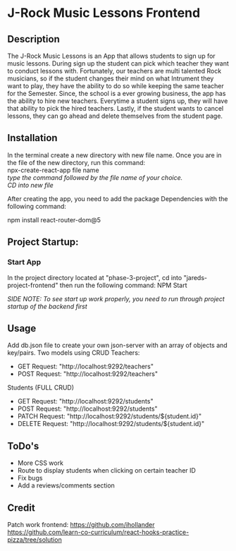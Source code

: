 # J-Rock Music Lessons Frontend 
<!-- stage -->


## Description

The J-Rock Music Lessons is an App that allows students to sign up for music lessons. During sign up the student can pick which teacher they want to conduct lessons with. Fortunately, our teachers are multi talented Rock musicians, so if the student changes their mind on what Intrument they want to play, they have the ability to do so while keeping the same teacher for the Semester. Since, the school is a ever growing business, the app has the ability to hire new teachers. Everytime a student signs up, they will have that ability to pick the  hired teachers. Lastly, if the student wants to cancel lessons, they can go ahead and delete themselves from the student page. 

## Installation
In the terminal create a new directory with new file name. Once you are in the file of the new directory, run this command:  
npx-create-react-app file name    
*type the command followed by the file name of your choice.*  
*CD into new file*

After creating the app, you need to add the package Dependencies with the following command:

npm install react-router-dom@5

## Project Startup:

### Start App
In the project directory located at "phase-3-project", cd into "jareds-project-frontend"
  then run the following command: NPM Start 

  *SIDE NOTE: To see start up work properly, you need to run through project startup of the backend first*


## Usage  

Add  db.json file to create your own json-server with an array of objects and key/pairs. 
Two models using CRUD
Teachers:
* GET Request: "http://localhost:9292/teachers"  
* POST Request: "http://localhost:9292/teachers"  

Students (FULL CRUD)
* GET Request: "http://localhost:9292/students" 
* POST Request: "http://localhost:9292/students"  
* PATCH Request: "http://localhost:9292/students/${student.id}"  
* DELETE Request: "http://localhost:9292/students/${student.id}"  




## ToDo's  
* More CSS work 
* Route to display students when clicking on certain teacher ID 
* Fix bugs 
* Add a reviews/comments section 

## Credit
Patch work frontend:
https://github.com/ihollander
https://github.com/learn-co-curriculum/react-hooks-practice-pizza/tree/solution



